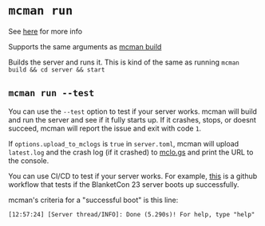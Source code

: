 # `mcman run`

See [here](../concepts/building.md) for more info

Supports the same arguments as [mcman build](./build.md)

Builds the server and runs it. This is kind of the same as running `mcman build && cd server && start`

## `mcman run --test`

You can use the `--test` option to test if your server works. mcman will build and run the server and see if it fully starts up. If it crashes, stops, or doesnt succeed, mcman will report the issue and exit with code `1`.

If `options.upload_to_mclogs` is `true` in `server.toml`, mcman will upload `latest.log` and the crash log (if it crashed) to [mclo.gs](https://mclo.gs/) and print the URL to the console.

You can use CI/CD to test if your server works. For example, [this](https://github.com/ParadigmMC/mcman-bc23/blob/1938a567a2324607d816f17481e49c922af1ed87/.github/workflows/bc23test.yml) is a github workflow that tests if the BlanketCon 23 server boots up successfully.

mcman's criteria for a "successful boot" is this line:

```
[12:57:24] [Server thread/INFO]: Done (5.290s)! For help, type "help"
```
